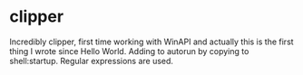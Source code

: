 # clipper

Incredibly clipper, first time working with WinAPI and actually this is the first thing I wrote since Hello World.
Adding to autorun by copying to shell:startup.
Regular expressions are used.
